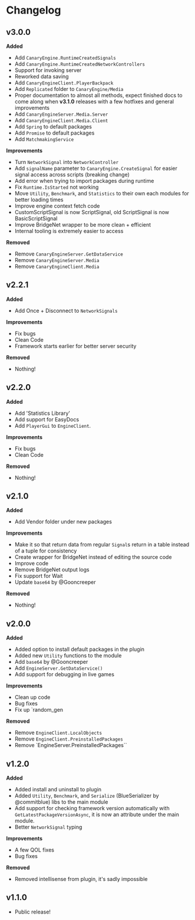 # Changelog

## v3.0.0

**Added**

* Add `CanaryEngine.RuntimeCreatedSignals`
* Add `CanaryEngine.RuntimeCreatedNetworkControllers`
* Support for invoking server
* Reworked data saving
* Add `CanaryEngineClient.PlayerBackpack`
* Add `Replicated` folder to `CanaryEngine/Media`
* Proper documentation to almost all methods, expect finished docs to come along when **v3.1.0** releases with a few hotfixes and general improvements
* Add `CanaryEngineServer.Media.Server`
* Add `CanaryEngineClient.Media.Client`
* Add `Spring` to default packages
* Add `Promise` to default packages
* Add `MatchmakingService`

**Improvements**

* Turn `NetworkSignal` into `NetworkController`
* Add `signalName` parameter to `CanaryEngine.CreateSignal` for easier signal access across scripts (breaking change)
* Add error when trying to import packages during runtime
* Fix `Runtime.IsStarted` not working
* Move `Utility`, `Benchmark`, and `Statistics` to their own each modules for better loading times
* Improve engine context fetch code
* CustomScriptSignal is now ScriptSignal, old ScriptSignal is now BasicScriptSignal
* Improve BridgeNet wrapper to be more clean + efficient
* Internal tooling is extremely easier to access

**Removed**

* Remove `CanaryEngineServer.GetDataService`
* Remove `CanaryEngineServer.Media`
* Remove `CanaryEngineClient.Media`

## v2.2.1

**Added**

* Add Once + Disconnect to `NetworkSignals`

**Improvements**

* Fix bugs
* Clean Code
* Framework starts earlier for better server security

**Removed**

* Nothing!

## v2.2.0

**Added**

* Add 'Statistics Library'
* Add support for EasyDocs
* Add `PlayerGui` to `EngineClient`.

**Improvements**

* Fix bugs
* Clean Code

**Removed**

* Nothing!

## v2.1.0

**Added**

* Add Vendor folder under new packages

**Improvements**

* Make it so that return data from regular `Signal`s return in a table instead of a tuple for consistency
* Create wrapper for BridgeNet instead of editing the source code
* Improve code
* Remove BridgeNet output logs
* Fix support for Wait
* Update `base64` by @Gooncreeper

**Removed**

* Nothing!

## v2.0.0

**Added**

* Added option to install default packages in the plugin
* Added new `Utility` functions to the module
* Add `base64` by @Gooncreeper
* Add `EngineServer.GetDataService()`
* Add support for debugging in live games

**Improvements**
* Clean up code
* Bug fixes
* Fix up `random_gen

**Removed**

* Remove `EngineClient.LocalObjects`
* Remove `EngineClient.PreinstalledPackages`
* Remove `EngineServer.PreinstalledPackages``

## v1.2.0

**Added**

* Added install and uninstall to plugin
* Added `Utility`, `Benchmark`, and `Serialize` (BlueSerializer by @commitblue) libs to the main module
* Add support for checking framework version automatically with `GetLatestPackageVersionAsync`, it is now an attribute under the main module.
* Better `NetworkSignal` typing

**Improvements**

* A few QOL fixes
* Bug fixes

**Removed**

* Removed intellisense from plugin, it's sadly impossible

## v1.1.0

* Public release!
